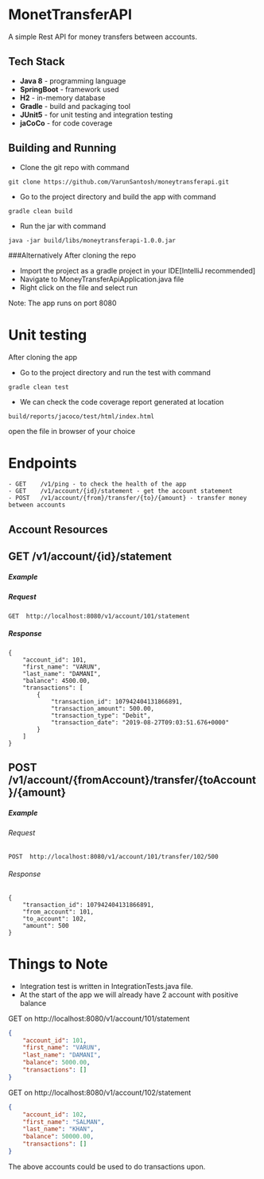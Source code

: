 
# MonetTransferAPI
A simple Rest API for money transfers between accounts.

## Tech Stack

* **Java 8** - programming language
* **SpringBoot** - framework used
* **H2** - in-memory database
* **Gradle** - build and packaging tool
* **JUnit5** - for unit testing and integration testing
* **jaCoCo** - for code coverage

## Building and Running

* Clone the git repo with command
```
git clone https://github.com/VarunSantosh/moneytransferapi.git
```
* Go to the project directory and build the app with command
```
gradle clean build
```
* Run the jar with command
```
java -jar build/libs/moneytransferapi-1.0.0.jar
```
###Alternatively
After cloning the repo
* Import the project as a gradle project in your IDE[IntelliJ recommended]
* Navigate to MoneyTransferApiApplication.java file
* Right click on the file and select run

Note: The app runs on port 8080

# Unit testing

After cloning the app

* Go to the project directory and run the test with command 

```
gradle clean test
```
 * We can check the code coverage report generated at location
 
 ```
build/reports/jacoco/test/html/index.html
```
open the file in browser of your choice

# Endpoints

```
- GET    /v1/ping - to check the health of the app
- GET    /v1/account/{id}/statement - get the account statement
- POST   /v1/account/{from}/transfer/{to}/{amount} - transfer money between accounts
```

## Account Resources

## GET /v1/account/{id}/statement

##### Example

##### Request

```
GET  http://localhost:8080/v1/account/101/statement
```

##### Response
```
{
    "account_id": 101,
    "first_name": "VARUN",
    "last_name": "DAMANI",
    "balance": 4500.00,
    "transactions": [
        {
            "transaction_id": 107942404131866891,
            "transaction_amount": 500.00,
            "transaction_type": "Debit",
            "transaction_date": "2019-08-27T09:03:51.676+0000"
        }
    ]
}
```

## POST    /v1/account/{fromAccount}/transfer/{toAccount}/{amount}

##### Example

###### Request

```
POST  http://localhost:8080/v1/account/101/transfer/102/500
```

###### Response

```
{
    "transaction_id": 107942404131866891,
    "from_account": 101,
    "to_account": 102,
    "amount": 500
}
```

# Things to Note
* Integration test is written in IntegrationTests.java file.
* At the start of the app we will already have 2 account with positive balance

GET on http://localhost:8080/v1/account/101/statement

```json
{
    "account_id": 101,
    "first_name": "VARUN",
    "last_name": "DAMANI",
    "balance": 5000.00,
    "transactions": []
}
```
GET on http://localhost:8080/v1/account/102/statement
```json
{
    "account_id": 102,
    "first_name": "SALMAN",
    "last_name": "KHAN",
    "balance": 50000.00,
    "transactions": []
}
```
  The above accounts could be used to do transactions upon.



